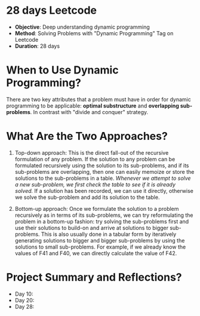 # 28 days Leetcode
- **Objective**: Deep understanding dynamic programming
- **Method**: Solving Problems with "Dynamic Programming" Tag on Leetcode
- **Duration**: 28 days

# When to Use Dynamic Programming?

There are two key attributes that a problem must have in order for dynamic programming to be applicable: **optimal substructure** and **overlapping sub-problems**. In contrast with "divide and conquer" strategy. 

# What Are the Two Approaches?
1. Top-down approach: This is the direct fall-out of the recursive formulation of any problem. If the solution to any problem can be formulated recursively using the solution to its sub-problems, and if its sub-problems are overlapping, then one can easily memoize or store the solutions to the sub-problems in a table. _Whenever we attempt to solve a new sub-problem, we first check the table to see if it is already solved._ If a solution has been recorded, we can use it directly, otherwise we solve the sub-problem and add its solution to the table.

2. Bottom-up approach: Once we formulate the solution to a problem recursively as in terms of its sub-problems, we can try reformulating the problem in a bottom-up fashion: try solving the sub-problems first and use their solutions to build-on and arrive at solutions to bigger sub-problems. This is also usually done in a tabular form by iteratively generating solutions to bigger and bigger sub-problems by using the solutions to small sub-problems. For example, if we already know the values of F41 and F40, we can directly calculate the value of F42.

# Project Summary and Reflections? 
- Day 10: 
- Day 20:
- Day 28:
